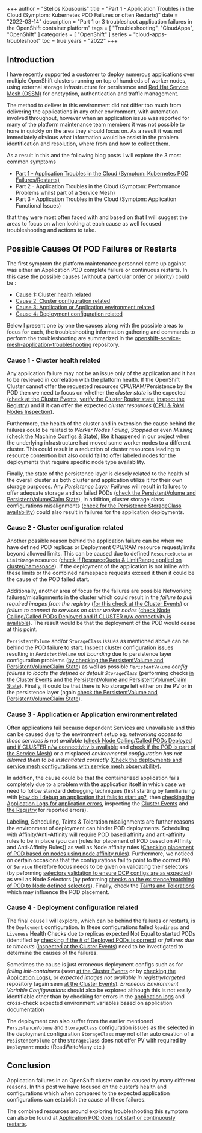 +++
author = "Stelios Kousouris"
title = "Part 1 - Application Troubles in the Cloud (Symptom: Kubernetes POD Failures or often Restarts)"
date = "2022-03-14"
description = "Part 1 or 3 troubleshoot application failures in the OpenShift container platform"
tags = [
    "Troubleshooting",
    "CloudApps",
    "OpenShift"
]
categories = [
    "OpenShift"
]
series = "cloud-apps-troubleshoot"
toc = true
years = "2022"
+++

## Introduction

I have recently supported a customer to deploy numerous applications over multiple OpenShift clusters running on top of hundreds of worker nodes, using external storage infrastructure for persistence and [Red Hat Service Mesh (OSSM)](https://docs.openshift.com/container-platform/latest/service_mesh/v2x/ossm-architecture.html) for enctyption, authentication and traffic management. 

The method to deliver in this environment did not differ too much from delivering the applications in any other environment, with automation involved throughout, however when an application issue was reported for many of the platform maintenance team members it was not possible to hone in quickly on the area they should focus on. As a result it was not immediately obvious what information would be assist in the problem identification and resolution, where from and how to collect them.

As a result in this and the following blog posts I will explore the 3 most common symptoms 

* [Part 1 - Application Troubles in the Cloud (Symptom: Kubernetes POD Failures/Restarts)](www.wonderingtechie.com/post/part-1-application-trouble-in-the-cloud-pod-restarts/)
* Part 2 - Application Troubles in the Cloud (Symptom: Performance Problems whilst part of a Service Mesh) 
* Part 3 - Application Troubles in the Cloud (Symptom: Application Functional Issues)

that they were most often faced with and based on that I will suggest the areas to focus on when looking at each cause as well focused troubleshooting and actions to take. 

## Possible Causes Of POD Failures or Restarts

The first symptom the platform maintenance personnel came up against was either an Application POD complete failure or continuous restarts. In this case the possible causes (without a particular order or priority) could be :

* [Cause 1: Cluster health related](#cause-1---cluster-health-related)
* [Cause 2: Cluster configuration related](#cause-2---cluster-config-related)
* [Cause 3: Application or Application environment related](#cause-3---application-or-application-environment-related)
* [Cause 4: Deployment configuration related](#cause-4---deployment-configuration-related)

Below I present one by one the causes along with the possible areas to focus for each, the troubleshooting information gathering and commands to perform the troubleshooting are summarized in the [openshift-service-mesh-application-troubleshooting](https://github.com/skoussou/openshift-service-mesh-application-troubleshooting/blob/main/TROUBLESHOOTING-ACTIONS.adoc) repository.

### Cause 1 - Cluster health related 

Any application failure may not be an issue only of the application and it has to be reviewed in correlation with the platform health. If the OpenShift Cluster cannot offer the requested resources CPU/RAM/Persistence by the POD then we need to focus on whether the *cluster state* is the expected ([check at the Cluster Events](https://github.com/skoussou/openshift-service-mesh-application-troubleshooting/blob/main/TROUBLESHOOTING-ACTIONS.adoc#cluster-events), [verify the Cluster Router state](https://github.com/skoussou/openshift-service-mesh-application-troubleshooting/blob/main/TROUBLESHOOTING-ACTIONS.adoc#cluster-router), [inspect the Registry](https://github.com/skoussou/openshift-service-mesh-application-troubleshooting/blob/main/TROUBLESHOOTING-ACTIONS.adoc#internal-registry)) and if it can offer the expected *cluster resources* ([CPU & RAM Nodes Inspection](https://github.com/skoussou/openshift-service-mesh-application-troubleshooting/blob/main/TROUBLESHOOTING-ACTIONS.adoc#cpu-ram-nodes-inspection)). 

Furthermore, the health of the cluster and in extension the cause behind the failures could be related to *Worker Nodes Failing*, *Stopped* or even *Missing* ([check the Machine Configs & State](https://github.com/skoussou/openshift-service-mesh-application-troubleshooting/blob/main/TROUBLESHOOTING-ACTIONS.adoc#nodes-machine-configs-and-states)), like it happened in our project when the underlying infrastructure had moved some worker nodes to a different cluster. This could result in a reduction of cluster resources leading to resource contention but also could fail to offer labeled nodes for the deployments that require specific node type availability.

Finally, the state of the persistence layer is closely related to the health of the overall cluster as both cluster and application utilize it for their own storage purposes. Any *Persistence Layer Failures* will result in failures to offer adequate storage and so failed PODs ([check the PersistentVolume and PersistentVolumeClaim State](https://github.com/skoussou/openshift-service-mesh-application-troubleshooting/blob/main/TROUBLESHOOTING-ACTIONS.adoc#persistentvolume-and-persitentvolumeclaim-state)), In addition,  cluster storage class configurations misalignments ([check for the Persistence StorageClass availability](https://github.com/skoussou/openshift-service-mesh-application-troubleshooting/blob/main/TROUBLESHOOTING-ACTIONS.adoc#storageclass-availability-configuration)) could also result in failures for the application deployments.

### Cause 2 - Cluster configuration related

Another possible reason behind the application failure can be when we have defined POD replicas or Deployment CPU/RAM resource request/limits beyond allowed limits. This can be caused due to defined `ResourceQuota` or `LimitRange` resource ([check if ResourceQuota & LimitRange applied on cluster/namespace](https://github.com/skoussou/openshift-service-mesh-application-troubleshooting/blob/main/TROUBLESHOOTING-ACTIONS.adoc#check-resource-quotas-limit-ranges)). If the deployment of the application is not inline with these limits or the combined namespace requests exceed it then it could be the cause of the POD failed start.

Additionally, another area of focus for the failures are possible Networking failures/misalignments in the cluster which could result in the *failure to pull required images from the registry* ([for this check at the Cluster Events](https://github.com/skoussou/openshift-service-mesh-application-troubleshooting/blob/main/TROUBLESHOOTING-ACTIONS.adoc#cluster-events)) or *failure to connect to services on other worker nodes* ([check Node Calling/Called PODs Deployed and if CLUSTER n/w connectivity is available](https://github.com/skoussou/openshift-service-mesh-application-troubleshooting/blob/main/TROUBLESHOOTING-ACTIONS.adoc#pod-deployment-location)). The result would be that the deployment of the POD would cease at this point.

`PersistentVolume` and/or `StorageClass` issues as mentioned above can be behind the POD failure to start. Inspect cluster configuration issues resulting in *`PeristentVolume` not bounding* due to persistence layer configuration problems ([by checking the PersistentVolume and PersistentVolumeClaim State](https://github.com/skoussou/openshift-service-mesh-application-troubleshooting/blob/main/TROUBLESHOOTING-ACTIONS.adoc#persistentvolume-and-persitentvolumeclaim-state)) as well as possible  *`PeristentVolume` config failures to locate the defined or default `StorageClass`*  (performing checks [in the Cluster Events](https://github.com/skoussou/openshift-service-mesh-application-troubleshooting/blob/main/TROUBLESHOOTING-ACTIONS.adoc#cluster-events) and [the PersistentVolume and PersistentVolumeClaim State](https://github.com/skoussou/openshift-service-mesh-application-troubleshooting/blob/main/TROUBLESHOOTING-ACTIONS.adoc#persistentvolume-and-persitentvolumeclaim-state)). Finally, it could be that there is No storage left either on the PV or in the persistence layer (again [check the PersistentVolume and PersistentVolumeClaim State](https://github.com/skoussou/openshift-service-mesh-application-troubleshooting/blob/main/TROUBLESHOOTING-ACTIONS.adoc#persistentvolume-and-persitentvolumeclaim-state)).


### Cause 3 - Application or Application environment related

Often applications fail because dependent Services are unavailable and this can be caused due to the environment setup eg. *networking access to those services is not available* ([check Node Calling/Called PODs Deployed and if CLUSTER n/w connectivity is available](https://github.com/skoussou/openshift-service-mesh-application-troubleshooting/blob/main/TROUBLESHOOTING-ACTIONS.adoc#pod-deployment-location) and [check if the POD is part of the Service Mesh](https://github.com/skoussou/openshift-service-mesh-application-troubleshooting/blob/main/TROUBLESHOOTING-ACTIONS.adoc#pod-is-in-the-service-mesh)) or a misplaced *environmental configuration has not allowed them to be instantiated correctly* ([Check the deployments and service mesh configurations with service mesh observability](https://github.com/skoussou/openshift-service-mesh-application-troubleshooting/blob/main/TROUBLESHOOTING-ACTIONS.adoc#service-mesh-observability)).

In addition, the cause could be that the containerized application fails completely due to a problem with the application itself in which case we need to follow standard debugging techniques (first starting by familiarising with [How do I debug an application that fails to start up?](https://cookbook.openshift.org/logging-monitoring-and-debugging/how-do-i-debug-an-application-that-fails-to-start-up.html), then
[checking the Application Logs for application errors](https://github.com/skoussou/openshift-service-mesh-application-troubleshooting/blob/main/TROUBLESHOOTING-ACTIONS.adoc#application-logs), 
inspecting the [Cluster Events](https://github.com/skoussou/openshift-service-mesh-application-troubleshooting/blob/main/TROUBLESHOOTING-ACTIONS.adoc#cluster-events) and 
[the Registry](https://github.com/skoussou/openshift-service-mesh-application-troubleshooting/blob/main/TROUBLESHOOTING-ACTIONS.adoc#internal-registry) for reported errors).

Labeling, Scheduling, Taints & Toleration misalignments are further reasons the environment of deployment can hinder POD deployments. Scheduling with Affinity/Anti-Affinity will require POD based affinity and anti-affinity rules to be in place (you can [rules for placement of POD based on Affinity and Anti-Affinity Rules]) as well as Node affinity rules ([Checking placement of POD based on nodes using node affinity rules](https://docs.openshift.com/container-platform/4.9/nodes/scheduling/nodes-scheduler-node-affinity.html)). Furthermore, we noticed on certain occasions that the configurations fail to point to the correct `POD` or `Service` therefore focus needs to be given on validating their selectors (by peforming [selectors validation to ensure OCP configs are as expected](https://github.com/skoussou/openshift-service-mesh-application-troubleshooting/blob/main/TROUBLESHOOTING-ACTIONS.adoc#selectors-validation)) as well as Node Selectors (by peforming [checks on the existence/matching of POD to Node defined selectors](https://docs.openshift.com/container-platform/4.9/nodes/scheduling/nodes-scheduler-node-selectors.html)). Finally, check the [Taints and Tolerations](https://github.com/skoussou/openshift-service-mesh-application-troubleshooting/blob/main/TROUBLESHOOTING-ACTIONS.adoc#pod-defined-tolerations) which may influence the POD placement.


### Cause 4 - Deployment configuration related

The final cause I will explore, which can be behind the failures or restarts, is the `Deployment` configuration. In these configurations failed `Readiness` and `Liveness` Health Checks due to replicas expected Not Equal to started PODs (identified by [checking if the # of Deployed PODs is correct](https://github.com/skoussou/openshift-service-mesh-application-troubleshooting/blob/main/TROUBLESHOOTING-ACTIONS.adoc#pod-replicas-desiredcreated)) or *failures due to timeouts* ([inspected at the Cluster Events](https://github.com/skoussou/openshift-service-mesh-application-troubleshooting/blob/main/TROUBLESHOOTING-ACTIONS.adoc#cluster-events)) need to be investigated to determine the causes of the failures.

Sometimes the cause is just erroneous deployment configs such as for *failing init-containers* (seen [at the Cluster Events](https://github.com/skoussou/openshift-service-mesh-application-troubleshooting/blob/main/TROUBLESHOOTING-ACTIONS.adoc#cluster-events) or by [checking the Application Logs](https://github.com/skoussou/openshift-service-mesh-application-troubleshooting/blob/main/TROUBLESHOOTING-ACTIONS.adoc#application-logs)), or *expected images not available in registry/targeted* repository (again seen [at the Cluster Events](https://github.com/skoussou/openshift-service-mesh-application-troubleshooting/blob/main/TROUBLESHOOTING-ACTIONS.adoc#cluster-events)). *Erroneous Environment Variable Configurations* should also be explored although this is not easily identifiable other than by checking for errors in the [application logs](https://github.com/skoussou/openshift-service-mesh-application-troubleshooting/blob/main/TROUBLESHOOTING-ACTIONS.adoc#application-logs) and cross-check expected environment variables based on application documentation

The deployment can also suffer from the earlier mentioned `PersistenceVolume` and `StorageClass` configuration issues as the selected in the deployment configuration `StorageClass` may not offer auto creation of a `PesistenceVolume` or the `StorageClass` does not offer PV with required by `Deployment` mode (ReadWriteMany etc.)

## Conclusion

Application failures in an OpenShift cluster can be caused by many different reasons. In this post we have focused on the custer’s health and configurations which when compared to the expected application configurations can establish the cause of these failures. 

The combined resources around exploring troubleshooting this symptom can also be found at [Application POD does not start or continuously restarts](https://github.com/skoussou/openshift-service-mesh-application-troubleshooting/blob/main/CLUSTER-HEALTH.adoc).

